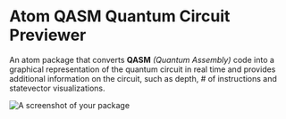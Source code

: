 # Atom QASM Quantum Circuit Previewer

An atom package that converts **QASM** _(Quantum Assembly)_ code into a graphical representation of the quantum circuit in real time and provides additional information on the circuit, such as depth, # of instructions and statevector visualizations.

![A screenshot of your package](https://f.cloud.github.com/assets/69169/2290250/c35d867a-a017-11e3-86be-cd7c5bf3ff9b.gif)
